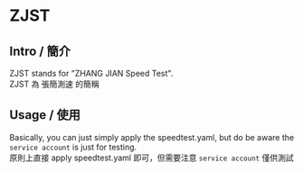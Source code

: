 # ZJST
## Intro / 簡介
ZJST stands for "ZHANG JIAN Speed Test".<br />
ZJST 為 張簡測速 的簡稱
## Usage / 使用
Basically, you can just simply apply the speedtest.yaml, but do be aware the `service account` is just for testing.<br />
原則上直接 apply speedtest.yaml 即可，但需要注意 `service account` 僅供測試
